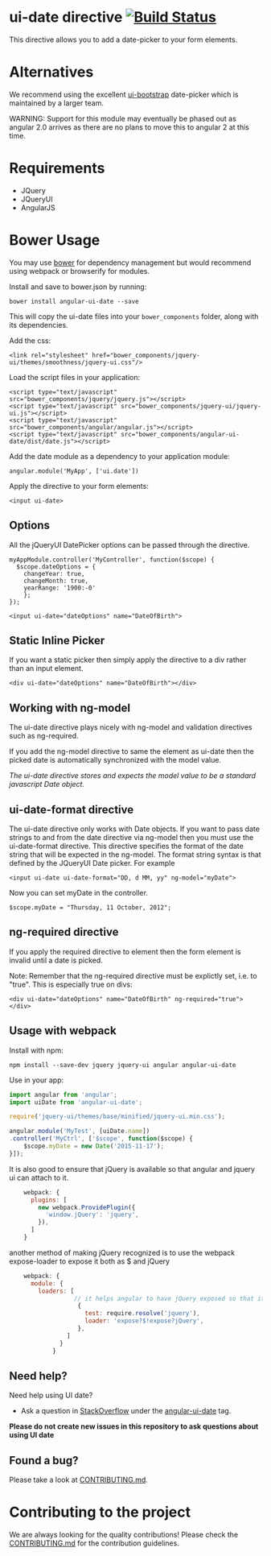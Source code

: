 # ui-date directive [![Build Status](https://travis-ci.org/angular-ui/ui-date.svg)](https://travis-ci.org/angular-ui/ui-date)

This directive allows you to add a date-picker to your form elements.

# Alternatives

We recommend using the excellent [ui-bootstrap](https://angular-ui.github.io/bootstrap/) date-picker which is maintained by a larger team.  

WARNING: Support for this module may eventually be phased out as angular 2.0 arrives as there are no plans to move this to angular 2 at this time.

# Requirements

- JQuery
- JQueryUI
- AngularJS

# Bower Usage

You may use [bower](http://bower.io/) for dependency management but would recommend using webpack or browserify for modules.

Install and save to bower.json by running:

    bower install angular-ui-date --save

This will copy the ui-date files into your `bower_components` folder, along with its dependencies.

Add the css:

    <link rel="stylesheet" href="bower_components/jquery-ui/themes/smoothness/jquery-ui.css"/>

Load the script files in your application:

    <script type="text/javascript" src="bower_components/jquery/jquery.js"></script>
    <script type="text/javascript" src="bower_components/jquery-ui/jquery-ui.js"></script>
    <script type="text/javascript" src="bower_components/angular/angular.js"></script>
    <script type="text/javascript" src="bower_components/angular-ui-date/dist/date.js"></script>

Add the date module as a dependency to your application module:

    angular.module('MyApp', ['ui.date'])

Apply the directive to your form elements:

    <input ui-date>

## Options

All the jQueryUI DatePicker options can be passed through the directive.

    myAppModule.controller('MyController', function($scope) {
      $scope.dateOptions = {
        changeYear: true,
        changeMonth: true,
        yearRange: '1900:-0'
        };
    });

    <input ui-date="dateOptions" name="DateOfBirth">

## Static Inline Picker

If you want a static picker then simply apply the directive to a div rather than an input element.

    <div ui-date="dateOptions" name="DateOfBirth"></div>

## Working with ng-model

The ui-date directive plays nicely with ng-model and validation directives such as ng-required.

If you add the ng-model directive to same the element as ui-date then the picked date is automatically synchronized with the model value.

_The ui-date directive stores and expects the model value to be a standard javascript Date object._

## ui-date-format directive

The ui-date directive only works with Date objects.
If you want to pass date strings to and from the date directive via ng-model then you must use the ui-date-format directive.
This directive specifies the format of the date string that will be expected in the ng-model.
The format string syntax is that defined by the JQueryUI Date picker. For example

    <input ui-date ui-date-format="DD, d MM, yy" ng-model="myDate">

Now you can set myDate in the controller.

    $scope.myDate = "Thursday, 11 October, 2012";

## ng-required directive

If you apply the required directive to element then the form element is invalid until a date is picked.

Note: Remember that the ng-required directive must be explictly set, i.e. to "true".  This is especially true on divs:

    <div ui-date="dateOptions" name="DateOfBirth" ng-required="true"></div>


## Usage with webpack

Install with npm:

    npm install --save-dev jquery jquery-ui angular angular-ui-date

Use in your app:

```javascript
import angular from 'angular';
import uiDate from 'angular-ui-date';

require('jquery-ui/themes/base/minified/jquery-ui.min.css');

angular.module('MyTest', [uiDate.name])
.controller('MyCtrl', ['$scope', function($scope) {
    $scope.myDate = new Date('2015-11-17');
}]);
```

It is also good to ensure that jQuery is available so that angular and jquery ui can attach to it.

```javascript
    webpack: {
      plugins: [
        new webpack.ProvidePlugin({
          'window.jQuery': 'jquery',
        }),
      ]
    }
```

another method of making jQuery recognized is to use the webpack expose-loader to expose it both as $ and jQuery

```javascript
    webpack: {
      module: {
        loaders: [
                  // it helps angular to have jQuery exposed so that it uses $ instead of jqLite      
                   {
                     test: require.resolve('jquery'),
                     loader: 'expose?$!expose?jQuery',
                   },
                ]
              }
            }
```
## Need help?
Need help using UI date?

* Ask a question in [StackOverflow](http://stackoverflow.com/) under the [angular-ui-date](http://stackoverflow.com/questions/tagged/angular-ui-date) tag.

**Please do not create new issues in this repository to ask questions about using UI date**

## Found a bug?
Please take a look at [CONTRIBUTING.md](CONTRIBUTING.md#you-think-youve-found-a-bug).

# Contributing to the project

We are always looking for the quality contributions! Please check the [CONTRIBUTING.md](CONTRIBUTING.md) for the contribution guidelines.

